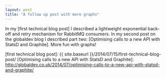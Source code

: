 ```yaml
---
layout: post
title: "A follow up post with more graphs"
---
```

In my [first technical blog post] I described a lightweight exponential
back-off and retry mechanism for RabbitMQ consumers. In my second post on the
globaldev blog I described part two:
[Optimising calls to a new API with StatsD and Graphite]. More fun with graphs!

[first technical blog post]: {{ site.baseurl }}/2014/07/15/first-technical-blog-post/
[Optimising calls to a new API with StatsD and Graphite]: http://globaldev.co.uk/2014/07/optimising-calls-to-a-new-api-with-statsd-and-graphite/
